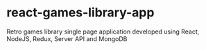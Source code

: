 # react-games-library-app
Retro games library single page application developed using React, NodeJS, Redux, Server API and MongoDB
